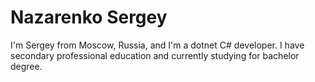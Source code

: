 # Nazarenko Sergey

I'm Sergey from Moscow, Russia, and I'm a dotnet C# developer. I have secondary professional education and currently studying for bachelor degree.  


